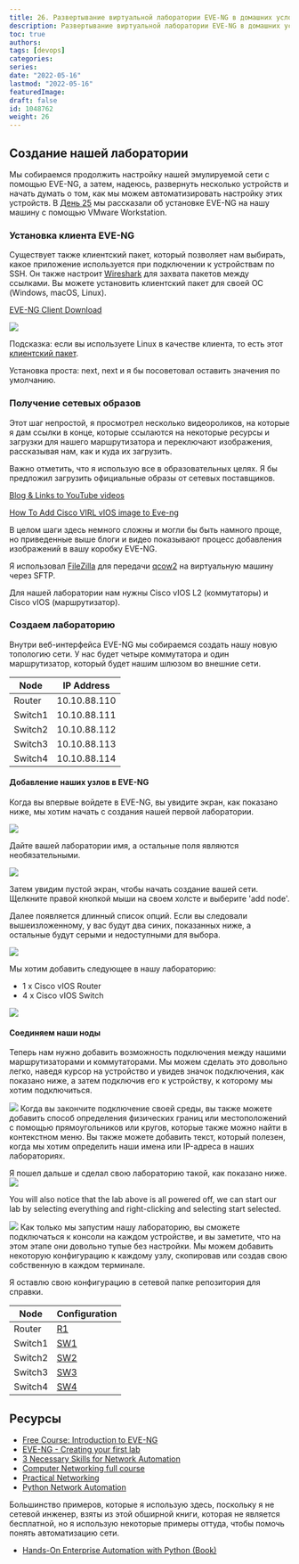 ```yaml
---
title: 26. Развертывание виртуальной лаборатории EVE-NG в домашних условиях
description: Развертывание виртуальной лаборатории EVE-NG в домашних условиях
toc: true
authors:
tags: [devops]
categories:
series: 
date: "2022-05-16"
lastmod: "2022-05-16"
featuredImage:
draft: false
id: 1048762
weight: 26
---
```


## Создание нашей лаборатории

Мы собираемся продолжить настройку нашей эмулируемой сети с помощью EVE-NG, а затем, надеюсь, развернуть несколько устройств и начать думать о том, как мы можем автоматизировать настройку этих устройств. В [День 25](../day25) мы рассказали об установке EVE-NG на нашу машину с помощью VMware Workstation.
### Установка клиента EVE-NG

Существует также клиентский пакет, который позволяет нам выбирать, какое приложение используется при подключении к устройствам по SSH. Он также настроит [Wireshark](https://ru.wikipedia.org/wiki/Wireshark) для захвата пакетов между ссылками. Вы можете установить клиентский пакет для своей ОС (Windows, macOS, Linux).

[EVE-NG Client Download](https://www.eve-ng.net/index.php/download/)

![](../images/Day26_Networking1.ru.png?v1)

Подсказка: если вы используете Linux в качестве клиента, то есть этот [клиентский пакет](https://github.com/SmartFinn/eve-ng-integration).

Установка проста: next, next и я бы посоветовал оставить значения по умолчанию.
### Получение сетевых образов

Этот шаг непростой, я просмотрел несколько видеороликов, на которые я дам ссылки в конце, которые ссылаются на некоторые ресурсы и загрузки для нашего маршрутизатора и переключают изображения, рассказывая нам, как и куда их загрузить.

Важно отметить, что я использую все в образовательных целях. Я бы предложил загрузить официальные образы от сетевых поставщиков.

[Blog & Links to YouTube videos](https://loopedback.com/2019/11/15/setting-up-eve-ng-for-ccna-ccnp-ccie-level-studies-includes-multiple-vendor-node-support-an-absolutely-amazing-study-tool-to-check-out-asap/) 

[How To Add Cisco VIRL vIOS image to Eve-ng](https://networkhunt.com/how-to-add-cisco-virl-vios-image-to-eve-ng/)

В целом шаги здесь немного сложны и могли бы быть намного проще, но приведенные выше блоги и видео показывают процесс добавления изображений в вашу коробку EVE-NG.

Я использовал [FileZilla](https://filezilla-project.org/) для передачи [qcow2](https://ru.wikipedia.org/wiki/Qcow2) на виртуальную машину через SFTP.

Для нашей лаборатории нам нужны Cisco vIOS L2 (коммутаторы) и Cisco vIOS (маршрутизатор).

### Создаем лабораторию

Внутри веб-интерфейса EVE-NG мы собираемся создать нашу новую топологию сети. У нас будет четыре коммутатора и один маршрутизатор, который будет нашим шлюзом во внешние сети.


| Node    | IP Address   |
| ------- | ------------ |
| Router  | 10.10.88.110 |
| Switch1 | 10.10.88.111 |
| Switch2 | 10.10.88.112 |
| Switch3 | 10.10.88.113 |
| Switch4 | 10.10.88.114 |

#### Добавление наших узлов в EVE-NG

Когда вы впервые войдете в EVE-NG, вы увидите экран, как показано ниже, мы хотим начать с создания нашей первой лаборатории.

![](../images/Day26_Networking2.ru.png?v1)

Дайте вашей лаборатории имя, а остальные поля являются необязательными.

![](../images/Day26_Networking3.ru.png?v1)

Затем увидим пустой экран, чтобы начать создание вашей сети. Щелкните правой кнопкой мыши на своем холсте и выберите 'add node'.

Далее появляется длинный список опций. Если вы следовали вышеизложенному, у вас будут два синих, показанных ниже, а остальные будут серыми и недоступными для выбора.

![](../images/Day26_Networking4.ru.png?v1)

Мы хотим добавить следующее в нашу лабораторию:
- 1 x Cisco vIOS Router 
- 4 x Cisco vIOS Switch

![](../images/Day26_Networking5.ru.png?v1)

#### Соединяем наши ноды

Теперь нам нужно добавить возможность подключения между нашими маршрутизаторами и коммутаторами. Мы можем сделать это довольно легко, наведя курсор на устройство и увидев значок подключения, как показано ниже, а затем подключив его к устройству, к которому мы хотим подключиться.

![](../images/Day26_Networking6.ru.png?v1)
Когда вы закончите подключение своей среды, вы также можете добавить способ определения физических границ или местоположений с помощью прямоугольников или кругов, которые также можно найти в контекстном меню. Вы также можете добавить текст, который полезен, когда мы хотим определить наши имена или IP-адреса в наших лабораториях.

Я пошел дальше и сделал свою лабораторию такой, как показано ниже.
![](../images/Day26_Networking7.ru.png?v1)

You will also notice that the lab above is all powered off, we can start our lab by selecting everything and right-clicking and selecting start selected. 

![](../images/Day26_Networking8.ru.png?v1)
Как только мы запустим нашу лабораторию, вы сможете подключаться к консоли на каждом устройстве, и вы заметите, что на этом этапе они довольно тупые без настройки. Мы можем добавить некоторую конфигурацию к каждому узлу, скопировав или создав свою собственную в каждом терминале.

Я оставлю свою конфигурацию в сетевой папке репозитория для справки.

| Node    | Configuration            |
| ------- | ------------------------ |
| Router  | [R1](../networking/R1)   |
| Switch1 | [SW1](../networking/SW1) |
| Switch2 | [SW2](../networking/SW2) |
| Switch3 | [SW3](../networking/SW3) |
| Switch4 | [SW4](../networking/SW4) |

## Ресурсы 

- [Free Course: Introduction to EVE-NG](https://www.youtube.com/watch?v=g6B0f_E0NMg)
- [EVE-NG - Creating your first lab](https://www.youtube.com/watch?v=9dPWARirtK8)
- [3 Necessary Skills for Network Automation](https://www.youtube.com/watch?v=KhiJ7Fu9kKA&list=WL&index=122&t=89s)
- [Computer Networking full course](https://www.youtube.com/watch?v=IPvYjXCsTg8)
- [Practical Networking](http://www.practicalnetworking.net/)
- [Python Network Automation](https://www.youtube.com/watch?v=xKPzLplPECU&list=WL&index=126)

Большинство примеров, которые я использую здесь, поскольку я не сетевой инженер, взяты из этой обширной книги, которая не является бесплатной, но я использую некоторые примеры оттуда, чтобы помочь понять автоматизацию сети.
- [Hands-On Enterprise Automation with Python (Book)](https://www.packtpub.com/product/hands-on-enterprise-automation-with-python/9781788998512)
